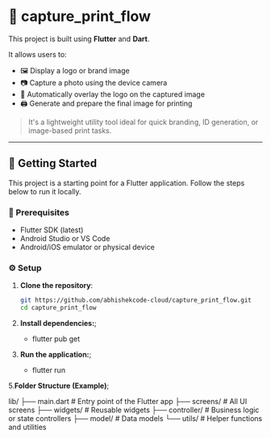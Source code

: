 # 📸 capture_print_flow

This project is built using **Flutter** and **Dart**.

It allows users to:
- 🖼️ Display a logo or brand image
- 📷 Capture a photo using the device camera
- 🧩 Automatically overlay the logo on the captured image
- 🖨️ Generate and prepare the final image for printing

> It's a lightweight utility tool ideal for quick branding, ID generation, or image-based print tasks.

---

## 🚀 Getting Started

This project is a starting point for a Flutter application. Follow the steps below to run it locally.

### 🔧 Prerequisites

- Flutter SDK (latest)
- Android Studio or VS Code
- Android/iOS emulator or physical device

### ⚙️ Setup

1. **Clone the repository**:
   ```bash
   git https://github.com/abhishekcode-cloud/capture_print_flow.git
   cd capture_print_flow
2. **Install dependencies:**;
   
    - flutter pub get

4. **Run the application:**;
   - flutter run
     
5.**Folder Structure (Example)**; 

lib/
├── main.dart               # Entry point of the Flutter app
├── screens/                # All UI screens
├── widgets/                # Reusable widgets
├── controller/             # Business logic or state controllers
├── model/                  # Data models
└── utils/                  # Helper functions and utilities



